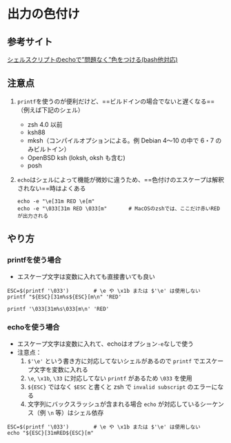 # 出力の色付け

## 参考サイト

[シェルスクリプトのechoで”問題なく”色をつける(bash他対応)](https://qiita.com/ko1nksm/items/095bdb8f0eca6d327233)

## 注意点

1. `printf`を使うのが便利だけど、==ビルドインの場合でないと遅くなる==（例えば下記のシェル）

    * zsh 4.0 以前
    * ksh88
    * mksh（コンパイルオプションによる。例 Debian 4～10 の中で 6・7 のみビルトイン）
    * OpenBSD ksh (loksh, oksh も含む)
    * posh

2. `echo`はシェルによって機能が微妙に違うため、==色付けのエスケープは解釈されない==時はよくある

    ```shell
    echo -e "\e[31m RED \e[m"
    echo -e "\033[31m RED \033[m"		# MacOSのzshでは、ここだけ赤いREDが出力される
    ```

    

## やり方

### printfを使う場合

- エスケープ文字は変数に入れても直接書いても良い

```shell
ESC=$(printf '\033') 		# \e や \x1b または $'\e' は使用しない
printf "${ESC}[31m%s${ESC}[m\n" 'RED'

printf '\033[31m%s\033[m\n' 'RED'
```

### echoを使う場合

- エスケープ文字は変数に入れて、echoはオプション`-e`なしで使う
- 注意点：
    1. `$'\e'` という書き方に対応してないシェルがあるので `printf` でエスケープ文字を変数に入れる
    2. `\e`, `\x1b`, `\33` に対応してない `printf` があるため `\033` を使用
    3. `${ESC}` ではなく `$ESC` と書くと zsh で `invalid subscript` のエラーになる
    4. 文字列にバックスラッシュが含まれる場合 `echo` が対応しているシーケンス（例 `\n` 等）はシェル依存

```shell
ESC=$(printf '\033') 		# \e や \x1b または $'\e' は使用しない
echo "${ESC}[31mRED${ESC}[m"
```

